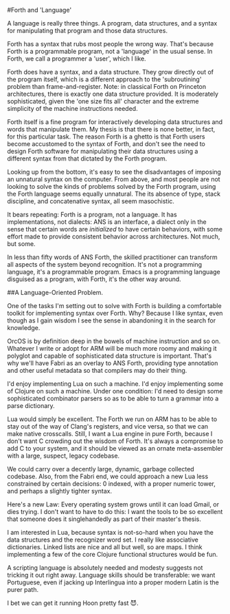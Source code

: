 #Forth and 'Language'

A language is really three things. A program, data structures, and a syntax for manipulating that program and those data structures. 

Forth has a syntax that rubs most people the wrong way. That's because Forth is a programmable program, not a 'language' in the usual sense. In Forth, we call a programmer a 'user', which I like. 

Forth does have a syntax, and a data structure. They grow directly out of the program itself, which is a different approach to the 'subroutining' problem than frame-and-register. Note: in classical Forth on Princeton architectures, there is exactly one data structure provided. It is moderately sophisticated, given the 'one size fits all' character and the extreme simplicity of the machine instructions needed. 

Forth itself is a fine program for interactively developing data structures and words that manipulate them. My thesis is that there is none better, in fact, for this particular task. The reason Forth is a ghetto is that Forth users become accustomed to the syntax of Forth, and don't see the need to design Forth software for manipulating their data structures using a different syntax from that dictated by the Forth program.

Looking up from the bottom, it's easy to see the disadvantages of imposing an unnatural syntax on the computer. From above, and most people are not looking to solve the kinds of problems solved by the Forth program, using the Forth language seems equally unnatural. The  its absence of type, stack discipline, and concatenative syntax, all seem masochistic. 

It bears repeating: Forth is a program, not a language. It has implementations, not dialects: ANS is an interface, a dialect only in the sense that certain words are *initialized* to have certain behaviors, with some effort made to provide consistent behavior across architectures. Not much, but some. 

In less than fifty words of ANS Forth, the skilled practitioner can transform all aspects of the system beyond recognition. It's not a programming language, it's a programmable program. Emacs is a programming language disguised as a program, with Forth, it's the other way around. 

##A Language-Oriented Problem.

One of the tasks I'm setting out to solve with Forth is building a comfortable toolkit for implementing syntax over Forth. Why? Because I like syntax, even though as I gain wisdom I see the sense in abandoning it in the search for knowledge. 

OrcOS is by definition deep in the bowels of machine instruction and so on. Whatever I write or adopt for ARM will be much more roomy and making it polyglot and capable of sophisticated data structure is important. That's why we'll have Fabri as an overlay to ANS Forth, providing type annotation and other useful metadata so that compilers may do their thing. 

I'd enjoy implementing Lua on such a machine. I'd enjoy implementing some of Clojure on such a machine. Under one condition: I'd need to design some sophisticated combinator parsers so as to be able to turn a grammar into a parse dictionary. 

Lua would simply be excellent. The Forth we run on ARM has to be able to stay out of the way of Clang's registers, and vice versa, so that we can make native crosscalls. Still, I want a Lua engine in pure Forth, because I don't want C crowding out the wisdom of Forth. It's always a compromise to add C to your system, and it should be viewed as an ornate meta-assembler with a large, suspect, legacy codebase. 

We could carry over a decently large, dynamic, garbage collected codebase. Also, from the Fabri end, we could approach a new Lua less constrained by certain decisions: 0 indexed, with a proper numeric tower, and perhaps a slightly tighter syntax. 

Here's a new Law: Every operating system grows until it can load Gmail, or dies trying. I don't want to have to do this: I want the tools to be so excellent that someone does it singlehandedly as part of their master's thesis. 

I am interested in Lua, because syntax is not-so-hard when you have the data structures and the recognizer word set. I really like associative dictionaries. Linked lists are nice and all but well, so are maps. I think implementing a few of the core Clojure functional structures would be fun. 

A scripting language is absolutely needed and modesty suggests not tricking it out right away. Language skills should be transferable: we want Portuguese, even if jacking up Interlingua into a proper modern Latin is the purer path. 

I bet we can get it running Hoon pretty fast 😈.

